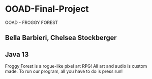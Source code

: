 # OOAD-Final-Project
OOAD - FROGGY FOREST

Bella Barbieri, Chelsea Stockberger
-
Java 13
-
Froggy Forest is a rogue-like pixel art RPG! 
All art and audio is custom made.
To run our program, all you have to do is press run!

